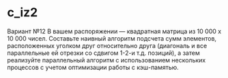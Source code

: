 # c_iz2
Вариант №12
В вашем распоряжении — квадратная матрица из 10 000 x 10 000 чисел. Составьте наивный алгоритм подсчета сумм элементов, расположенных уголком друг относительно друга (диагональ и все параллельные ей отрезки со сдвигом 1-2-и т.д. позиций), а затем реализуйте параллельный алгоритм с использованием нескольких процессов с учетом оптимизации работы с кэш-памятью.
